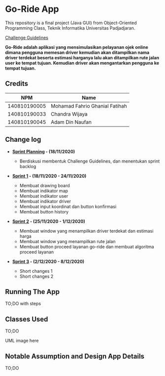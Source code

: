 # Go-Ride App

This repository is a final project (Java GUI) from Object-Oriented Programming Class, Teknik Informatika Universitas Padjadjaran.

[Challenge Guidelines](challenge-guideline.md)

**Go-Ride adalah aplikasi yang mensimulasikan pelayanan ojek online dimana pengguna memesan driver kemudian akan ditampilkan nama driver terdekat beserta 
estimasi harganya lalu akan ditampilkan rute jalan user ke tempat tujuan. Kemudian driver akan mengantarkan pengguna ke tempat tujuan.**

## Credits

| NPM          | Name                           |
| ------------ | ------------------------------ |
| 140810190005 | Mohamad Fahrio Ghanial Fatihah |
| 140810190033 | Chandra Wijaya                 |
| 140810190045 | Adam Din Naufan                |

## Change log

- **[Sprint Planning](changelog/sprint-planning.md) - (18/11/2020)**

  - Berdiskusi membentuk Challenge Guidelines, dan menentukan sprint backlog

- **[Sprint 1](changelog/sprint-1.md) - (18/11/2020 - 24/11/2020)**
  - Membuat drawing board                                
  - Membuat indikator map                                
  - Membuat indikator user                     
  - Membuat indikator driver    
  - Membuat input koordinat dan button konfirmasi        
  - Membuat button history    

- **[Sprint 2](changelog/sprint-2.md) - (25/11/2020 - 1/12/2020)**
  - Membuat window yang menampilkan driver terdekat dan estimasi harga	
  - Membuat window yang menampilkan rute jalan	
  - Membuat button proceed layanan go-ride dan membuat algoritma proceed layanan
  
- **[Sprint 3](changelog/sprint-3.md) - (2/12/2020 - 8/12/2020)**
  - Short changes 1
  - Short changes 2

## Running The App

TO;DO with steps

## Classes Used

TO;DO

UML image here

## Notable Assumption and Design App Details

TO;DO
